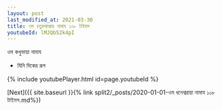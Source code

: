 ```yaml
---
layout: post
last_modified_at: 2021-03-30
title: ওম চতুরআত্মায় নামায ১০৮ টাইমস
youtubeId: lMJQb52k4pI
---
```

 
 
 ওম কখুভায়া নামায  
 
 -  যিনি দিকের রূপ 
 
  
 
  
 
 
 
 
 
 


{% include youtubePlayer.html id=page.youtubeId %}
 
[Next]({{ site.baseurl }}{% link  split2/_posts/2020-01-01-ওম ধনেশ্বরায়া নামায ১০৮ টাইমস.md%})
 
